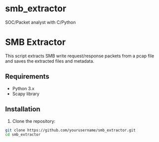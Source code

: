 # smb_extractor
SOC/Packet analyst with C/Python
# SMB Extractor

This script extracts SMB write request/response packets from a pcap file and saves the extracted files and metadata.

## Requirements

- Python 3.x
- Scapy library

## Installation

1. Clone the repository:

```sh
git clone https://github.com/yourusername/smb_extractor.git
cd smb_extractor

